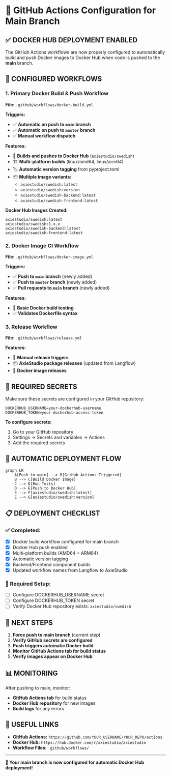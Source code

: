 # 🚀 GitHub Actions Configuration for Main Branch

## ✅ **DOCKER HUB DEPLOYMENT ENABLED**

The GitHub Actions workflows are now properly configured to automatically build and push Docker images to Docker Hub when code is pushed to the **main** branch.

## 🔧 **CONFIGURED WORKFLOWS**

### **1. Primary Docker Build & Push Workflow**
**File:** `.github/workflows/docker-build.yml`

**Triggers:**
- ✅ **Automatic on push to `main` branch**
- ✅ **Automatic on push to `master` branch** 
- ✅ **Manual workflow dispatch**

**Features:**
- 🐳 **Builds and pushes to Docker Hub** (`axiestudio/swedish`)
- 🏗️ **Multi-platform builds** (linux/amd64, linux/arm64)
- 🏷️ **Automatic version tagging** from pyproject.toml
- 📦 **Multiple image variants:**
  - `axiestudio/swedish:latest`
  - `axiestudio/swedish:version`
  - `axiestudio/swedish-backend:latest`
  - `axiestudio/swedish-frontend:latest`

**Docker Hub Images Created:**
```
axiestudio/swedish:latest
axiestudio/swedish:1.x.x
axiestudio/swedish-backend:latest
axiestudio/swedish-frontend:latest
```

### **2. Docker Image CI Workflow**
**File:** `.github/workflows/docker-image.yml`

**Triggers:**
- ✅ **Push to `main` branch** (newly added)
- ✅ **Push to `master` branch** (newly added)
- ✅ **Pull requests to `main` branch** (newly added)

**Features:**
- 🧪 **Basic Docker build testing**
- ✅ **Validates Dockerfile syntax**

### **3. Release Workflow**
**File:** `.github/workflows/release.yml`

**Features:**
- 🎯 **Manual release triggers**
- 📦 **AxieStudio package releases** (updated from Langflow)
- 🐳 **Docker image releases**

## 🔐 **REQUIRED SECRETS**

Make sure these secrets are configured in your GitHub repository:

```
DOCKERHUB_USERNAME=your-dockerhub-username
DOCKERHUB_TOKEN=your-dockerhub-access-token
```

**To configure secrets:**
1. Go to your GitHub repository
2. Settings → Secrets and variables → Actions
3. Add the required secrets

## 🚀 **AUTOMATIC DEPLOYMENT FLOW**

```mermaid
graph LR
    A[Push to main] --> B[GitHub Actions Triggered]
    B --> C[Build Docker Image]
    C --> D[Run Tests]
    D --> E[Push to Docker Hub]
    E --> F[axiestudio/swedish:latest]
    E --> G[axiestudio/swedish:version]
```

## 📋 **DEPLOYMENT CHECKLIST**

### **✅ Completed:**
- [x] Docker build workflow configured for main branch
- [x] Docker Hub push enabled
- [x] Multi-platform builds (AMD64 + ARM64)
- [x] Automatic version tagging
- [x] Backend/Frontend component builds
- [x] Updated workflow names from Langflow to AxieStudio

### **🔧 Required Setup:**
- [ ] Configure DOCKERHUB_USERNAME secret
- [ ] Configure DOCKERHUB_TOKEN secret
- [ ] Verify Docker Hub repository exists: `axiestudio/swedish`

## 🎯 **NEXT STEPS**

1. **Force push to main branch** (current step)
2. **Verify GitHub secrets are configured**
3. **Push triggers automatic Docker build**
4. **Monitor GitHub Actions tab for build status**
5. **Verify images appear on Docker Hub**

## 📊 **MONITORING**

After pushing to main, monitor:
- **GitHub Actions tab** for build status
- **Docker Hub repository** for new images
- **Build logs** for any errors

## 🔗 **USEFUL LINKS**

- **GitHub Actions:** `https://github.com/YOUR_USERNAME/YOUR_REPO/actions`
- **Docker Hub:** `https://hub.docker.com/r/axiestudio/axiestudio`
- **Workflow Files:** `.github/workflows/`

---

**🎉 Your main branch is now configured for automatic Docker Hub deployment!**
